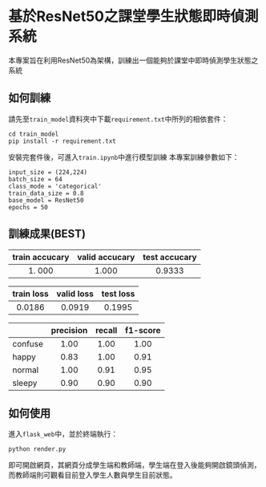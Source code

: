 # 基於ResNet50之課堂學生狀態即時偵測系統
本專案旨在利用ResNet50為架構，訓練出一個能夠於課堂中即時偵測學生狀態之系統

## 如何訓練
請先至`train_model`資料夾中下載`requirement.txt`中所列的相依套件：
```
cd train_model
pip install -r requirement.txt
```
安裝完套件後，可進入`train.ipynb`中進行模型訓練
本專案訓練參數如下：
```
input_size = (224,224)
batch_size = 64
class_mode = 'categorical'
train_data_size = 0.8
base_model = ResNet50
epochs = 50
```
## 訓練成果(BEST)

| train accucary | valid accucary | test accucary |
|:--------------:|:--------------:|:-------------:|
|     1. 000     |      1.000     |     0.9333    |

| train loss | valid loss | test loss |
|:----------:|:----------:|:---------:|
|   0.0186   |   0.0919   |  0.1995   |



|         | precision | recall | f1-score |
| ------- |:---------:|:------:|:--------:|
| confuse |   1.00    |  1.00  |   1.00   |
| happy   |   0.83    |  1.00  |   0.91   |
| normal  |   1.00    |  0.91  |   0.95   |
| sleepy  |   0.90    |  0.90  |   0.90   |

## 如何使用
進入`flask_web`中，並於終端執行：
```
python render.py
```
即可開啟網頁，其網頁分成學生端和教師端，學生端在登入後能夠開啟鏡頭偵測，而教師端則可觀看目前登入學生人數與學生目前狀態。
